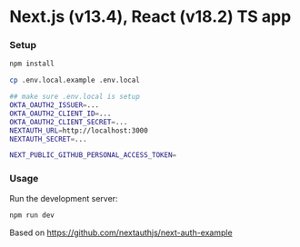 # Next.js (v13.4), React (v18.2) TS app

### Setup

```bash
npm install

cp .env.local.example .env.local

## make sure .env.local is setup
OKTA_OAUTH2_ISSUER=...
OKTA_OAUTH2_CLIENT_ID=...
OKTA_OAUTH2_CLIENT_SECRET=...
NEXTAUTH_URL=http://localhost:3000
NEXTAUTH_SECRET=...

NEXT_PUBLIC_GITHUB_PERSONAL_ACCESS_TOKEN=
```

### Usage

Run the development server:

```bash
npm run dev
```

Based on https://github.com/nextauthjs/next-auth-example
